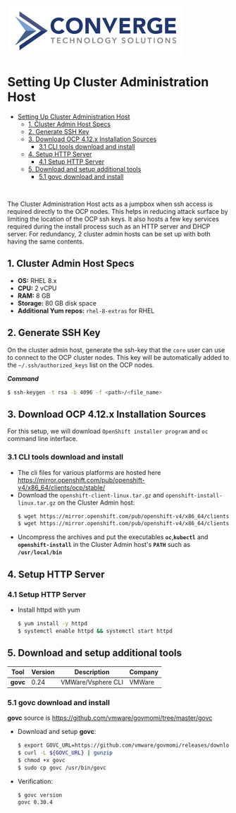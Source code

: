![header](../img/convergenewlogo.png)

# Setting Up Cluster Administration Host

- [Setting Up Cluster Administration Host](#setting-up-the-cluster-administration-host)
  - [1. Cluster Admin Host Specs](#1-cluster-admin-host-specs)
  - [2. Generate SSH Key](#2-generate-ssh-key)
  - [3. Download OCP 4.12.x Installation Sources](#3-download-ocp-412x-installation-sources)
    - [3.1 CLI tools download and install](#31-cli-tools-download-and-install)
  - [4. Setup HTTP Server](#4-setup-http-server)
    - [4.1 Setup HTTP Server](#41-setup-http-server)
  - [5. Download and setup additional tools](#5-download-and-setup-additional-tools)
    - [5.1 govc download and install](#51-govc-download-and-install)

<br/>

The Cluster Administration Host acts as a jumpbox when ssh access is required directly to the OCP nodes. This helps in reducing attack surface by limiting the location of the OCP ssh keys. It also hosts a few key services required during the install process such as an HTTP server and DHCP server. For redundancy, 2 cluster admin hosts can be set up with both having the same contents.

## 1. Cluster Admin Host Specs

- **OS:** RHEL 8.x
- **CPU:** 2 vCPU
- **RAM:** 8 GB
- **Storage:** 80 GB disk space
- **Additional Yum repos:** `rhel-8-extras` for RHEL

## 2. Generate SSH Key

On the cluster admin host, generate the ssh-key that the `core` user can use to connect to the OCP cluster nodes. This key will be automatically added to the `~/.ssh/authorized_keys` list on the OCP nodes.

***Command***
``` bash
$ ssh-keygen -t rsa -b 4096 -f <path>/<file_name>
```

## 3. Download OCP 4.12.x Installation Sources

For this setup, we will download `OpenShift installer program` and `oc` command line interface.

### 3.1 CLI tools download and install

- The cli files for various platforms are hosted 
here 
https://mirror.openshift.com/pub/openshift-v4/x86_64/clients/ocp/stable/
- Download the `openshift-client-linux.tar.gz` and `openshift-install-linux.tar.gz` on the Cluster Admin host:
  ``` bash
  $ wget https://mirror.openshift.com/pub/openshift-v4/x86_64/clients/ocp/stable/openshift-install-linux.tar.gz
  $ wget https://mirror.openshift.com/pub/openshift-v4/x86_64/clients/ocp/stable/openshift-client-linux.tar.gz
  ```
- Uncompress the archives and put the executables **`oc`**,**`kubectl`** and **`openshift-install`** in the Cluster Admin host's **`PATH`** such as **`/usr/local/bin`**

## 4. Setup HTTP Server

### 4.1 Setup HTTP Server

- Install httpd with yum
  ``` bash
  $ yum install -y httpd
  $ systemctl enable httpd && systemctl start httpd
  ```

## 5. Download and setup additional tools

| Tool | Version | Description | Company |
|--|--|--|--|
|**govc**| 0.24 | VMWare/Vsphere CLI | VMWare |

### 5.1 govc download and install

**govc** source is https://github.com/vmware/govmomi/tree/master/govc
- Download and setup **govc**:
  ```bash
  $ export GOVC_URL=https://github.com/vmware/govmomi/releases/download/v0.30.4/govc_Linux_x86_64.tar.gz
  $ curl -L ${GOVC_URL} | gunzip
  $ chmod +x govc
  $ sudo cp govc /usr/bin/govc
  ```
- Verification:
  ``` bash
  $ govc version
  govc 0.30.4

  ```
